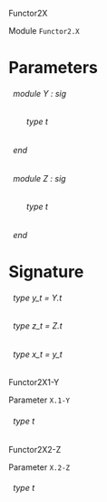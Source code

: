 Functor2X

 Module  `` Functor2.X `` 

# Parameters


<a id="argument-1-Y"></a>
###### &nbsp; module Y : sig

<a id="type-t"></a>
###### &nbsp; &nbsp; &nbsp; &nbsp; type t



 ###### &nbsp; end



<a id="argument-2-Z"></a>
###### &nbsp; module Z : sig

<a id="type-t"></a>
###### &nbsp; &nbsp; &nbsp; &nbsp; type t



 ###### &nbsp; end




# Signature


<a id="type-y_t"></a>
###### &nbsp; type y_t = Y.t



<a id="type-z_t"></a>
###### &nbsp; type z_t = Z.t



<a id="type-x_t"></a>
###### &nbsp; type x_t = y_t


Functor2X1-Y

 Parameter  `` X.1-Y `` 
<a id="type-t"></a>
###### &nbsp; type t


Functor2X2-Z

 Parameter  `` X.2-Z `` 
<a id="type-t"></a>
###### &nbsp; type t

